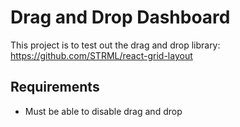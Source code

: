 # Drag and Drop Dashboard

This project is to test out the drag and drop library: https://github.com/STRML/react-grid-layout

## Requirements

- Must be able to disable drag and drop
